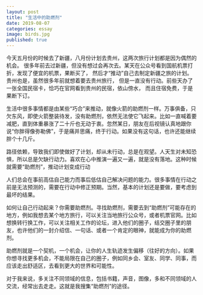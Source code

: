 ```yaml
---
layout: post
title: "生活中的助燃剂"
date: 2019-08-07
categories: essay
image: birds.jpg
published: true
---
```


今天五月份的时候去了新疆，八月份计划去贵州，这两次旅行计划都是因为偶然的机会。
很多年前去过新疆，但没有想过会再次去。某天在公众号看到国航机票打折，发现了便宜的机票，果断买了，
然后才“推动”自己去制定新疆之旅的计划。贵州也是，虽然很多年前就想着要去贵州旅行，
但是一直没有行动。前些天办了一张全国民宿卡，恰巧在官网看到贵州的民宿，依山傍水，
而且住宿免费，于是果断下订。

生活中很多事情都是由某些“巧合”来推动，就像火箭的助燃剂一样。万事俱备，只欠东风，即使火箭整装待发，没有助燃剂，依然无法使它飞起来。比如一直喊着要减肥，直到体重暴涨了二十斤也无动于衷。忽然某日，朋友在后视镜认真地跟你说“你胖得像弥勒佛”，于是痛并思痛，终于行动。如果没有这句话，也许还能继续胖个十几斤。

路径依赖，导致我们即使做好了计划，却从未行动，总是在观望。人天生对未知恐惧，所以总是欠缺行动力。喜欢在心中推演一遍又一遍，就是没有落地。这种时候就需要“助燃剂”，推动计划变成行动

人们总会在事前高估自己能力而事后低估自己解决问题的能力。很多事情在行动之前是无法预测的，需要在行动中修正预期。当然，基本的计划还是要做，要考虑到最坏的结果。

如何让自己行动起来？你需要助燃剂。寻找助燃剂，需要去到“助燃剂”可能存在的地方，例如我想去某个地方旅行，可以关注当地旅行公众号，或者机票官网。比如想换转行换工作，可以关注相关工作的论坛，进入他们的圈子，结交圈子里的朋友，也许他们的一封介绍信、一句话、或者一个肯定的眼神，就能成为你的助燃剂。

助燃剂就是一个契机，一个机会，让你的人生轨迹发生偏移（往好的方向）。如果你想寻找更多机会，不能局限在自己的圈子，例如同乡会、室友、同学、同事，而应该走出舒适区，去看到更大的世界和可能性。

对于我来说，多关注不同领域的信息，包括书籍，声音，图像，多和不同领域的人交流，经常出去走走。这就是我搜集“助燃剂”的途径。
